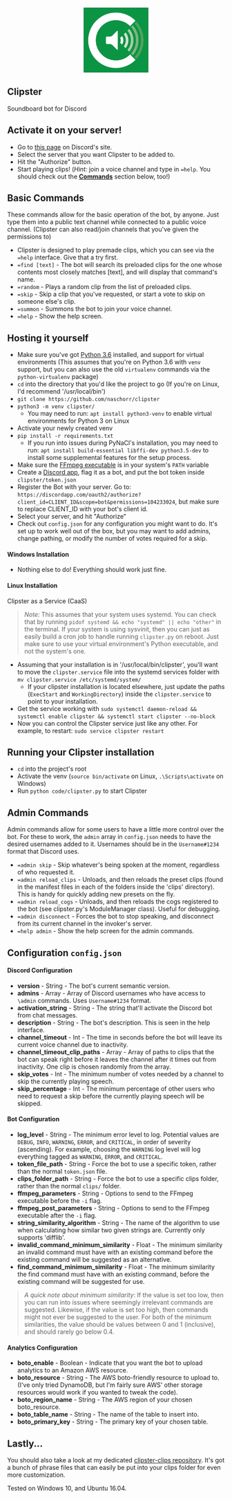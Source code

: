 <p align="center"><img src="https://raw.githubusercontent.com/naschorr/clipster/master/resources/clipster-logo.png" width="150"/></p>

## Clipster
Soundboard bot for Discord

## Activate it on your server!
- Go to [this page](https://discordapp.com/oauth2/authorize?client_id=475695802350829568&scope=bot&permissions=104233024) on Discord's site.
- Select the server that you want Clipster to be added to.
- Hit the "Authorize" button.
- Start playing clips! (_Hint:_ join a voice channel and type in `=help`. You should check out the [**Commands**](https://github.com/naschorr/clipster#commands) section below, too!)

## Basic Commands
These commands allow for the basic operation of the bot, by anyone. Just type them into a public text channel while connected to a public voice channel. (Clipster can also read/join channels that you've given the permissions to)
- Clipster is designed to play premade clips, which you can see via the `=help` interface. Give that a try first.
- `=find [text]` - The bot will search its preloaded clips for the one whose contents most closely matches [text], and will display that command's name.
- `=random` - Plays a random clip from the list of preloaded clips.
- `=skip` - Skip a clip that you've requested, or start a vote to skip on someone else's clip.
- `=summon` - Summons the bot to join your voice channel.
- `=help` - Show the help screen.

## Hosting it yourself
- Make sure you've got [Python 3.6](https://www.python.org/downloads/) installed, and support for virtual environments (This assumes that you're on Python 3.6 with `venv` support, but you can also use the old `virtualenv` commands via the `python-virtualenv` package)
- `cd` into the directory that you'd like the project to go (If you're on Linux, I'd recommend '/usr/local/bin')
- `git clone https://github.com/naschorr/clipster`
- `python3 -m venv clipster/`
    + You may need to run: `apt install python3-venv` to enable virtual environments for Python 3 on Linux
- Activate your newly created venv
- `pip install -r requirements.txt`
    + If you run into issues during PyNaCl's installation, you may need to run: `apt install build-essential libffi-dev python3.5-dev` to install some supplemental features for the setup process.
- Make sure the [FFmpeg executable](https://www.ffmpeg.org/download.html) is in your system's `PATH` variable
- Create a [Discord app](https://discordapp.com/developers/applications/me), flag it as a bot, and put the bot token inside `clipster/token.json`
- Register the Bot with your server. Go to: `https://discordapp.com/oauth2/authorize?client_id=CLIENT_ID&scope=bot&permissions=104233024`, but make sure to replace CLIENT_ID with your bot's client id.
- Select your server, and hit "Authorize"
- Check out `config.json` for any configuration you might want to do. It's set up to work well out of the box, but you may want to add admins, change pathing, or modify the number of votes required for a skip.

#### Windows Installation
- Nothing else to do! Everything should work just fine.

#### Linux Installation
Clipster as a Service (CaaS)
> *Note:* This assumes that your system uses systemd. You can check that by running `pidof systemd && echo "systemd" || echo "other"` in the terminal. If your system is using sysvinit, then you can just as easily build a cron job to handle running `clipster.py` on reboot. Just make sure to use your virtual environment's Python executable, and not the system's one.

- Assuming that your installation is in '/usr/local/bin/clipster', you'll want to move the `clipster.service` file into the systemd services folder with `mv clipster.service /etc/systemd/system/`
    + If your clipster installation is located elsewhere, just update the paths (`ExecStart` and `WorkingDirectory`) inside the `clipster.service` to point to your installation.
- Get the service working with `sudo systemctl daemon-reload && systemctl enable clipster && systemctl start clipster --no-block`
- Now you can control the Clipster service just like any other. For example, to restart: `sudo service clipster restart`

## Running your Clipster installation
- `cd` into the project's root
- Activate the venv (`source bin/activate` on Linux, `.\Scripts\activate` on Windows)
- Run `python code/clipster.py` to start Clipster

## Admin Commands
Admin commands allow for some users to have a little more control over the bot. For these to work, the `admin` array in `config.json` needs to have the desired usernames added to it. Usernames should be in the `Username#1234` format that Discord uses.
- `=admin skip` - Skip whatever's being spoken at the moment, regardless of who requested it.
- `=admin reload_clips` - Unloads, and then reloads the preset clips (found in the manifest files in each of the folders inside the 'clips' directory). This is handy for quickly adding new presets on the fly.
- `=admin reload_cogs` - Unloads, and then reloads the cogs registered to the bot (see clipster.py's ModuleManager class). Useful for debugging.
- `=admin disconnect` - Forces the bot to stop speaking, and disconnect from its current channel in the invoker's server.
- `=help admin` - Show the help screen for the admin commands.


## Configuration `config.json`

#### Discord Configuration
- **version** - String - The bot's current semantic version.
- **admins** - Array - Array of Discord usernames who have access to `\admin` commands. Uses `Username#1234` format.
- **activation_string** - String - The string that'll activate the Discord bot from chat messages.
- **description** - String - The bot's description. This is seen in the help interface.
- **channel_timeout** - Int - The time in seconds before the bot will leave its current voice channel due to inactivity.
- **channel_timeout_clip_paths** - Array - Array of paths to clips that the bot can speak right before it leaves the channel after it times out from inactivity. One clip is chosen randomly from the array.
- **skip_votes** - Int - The minimum number of votes needed by a channel to skip the currently playing speech.
- **skip_percentage** - Int - The minimum percentage of other users who need to request a skip before the currently playing speech will be skipped.

#### Bot Configuration
- **log_level** - String - The minimum error level to log. Potential values are `DEBUG`, `INFO`, `WARNING`, `ERROR`, and `CRITICAL`, in order of severity (ascending). For example, choosing the `WARNING` log level will log everything tagged as `WARNING`, `ERROR`, and `CRITICAL`.
- **token_file_path** - String - Force the bot to use a specific token, rather than the normal `token.json` file.
- **clips_folder_path** - String - Force the bot to use a specific clips folder, rather than the normal `clips/` folder.
- **ffmpeg_parameters** - String - Options to send to the FFmpeg executable before the `-i` flag.
- **ffmpeg_post_parameters** - String - Options to send to the FFmpeg executable after the `-i` flag.
- **string_similarity_algorithm** - String - The name of the algorithm to use when calculating how similar two given strings are. Currently only supports 'difflib'.
- **invalid_command_minimum_similarity** - Float - The minimum similarity an invalid command must have with an existing command before the existing command will be suggested as an alternative.
- **find_command_minimum_similarity** - Float - The minimum similarity the find command must have with an existing command, before the existing command will be suggested for use.
> *A quick note about minimum similarity*: If the value is set too low, then you can run into issues where seemingly irrelevant commands are suggested. Likewise, if the value is set too high, then commands might not ever be suggested to the user. For both of the minimum similarities, the value should be values between 0 and 1 (inclusive), and should rarely go below 0.4.

#### Analytics Configuration
- **boto_enable** - Boolean - Indicate that you want the bot to upload analytics to an Amazon AWS resource.
- **boto_resource** - String - The AWS boto-friendly resource to upload to. (I've only tried DynamoDB, but I'm fairly sure AWS' other storage resources would work if you wanted to tweak the code).
- **boto_region_name** - String - The AWS region of your chosen boto_resource.
- **boto_table_name** - String - The name of the table to insert into.
- **boto_primary_key** - String - The primary key of your chosen table.

## Lastly...
You should also take a look at my dedicated [clipster-clips repository](https://github.com/naschorr/clipster-clips). It's got a bunch of phrase files that can easily be put into your clips folder for even more customization.

Tested on Windows 10, and Ubuntu 16.04.